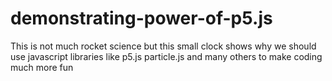 # demonstrating-power-of-p5.js
This is not much rocket science but this small clock shows why we should use javascript libraries like p5.js particle.js and many others to make coding much more fun
